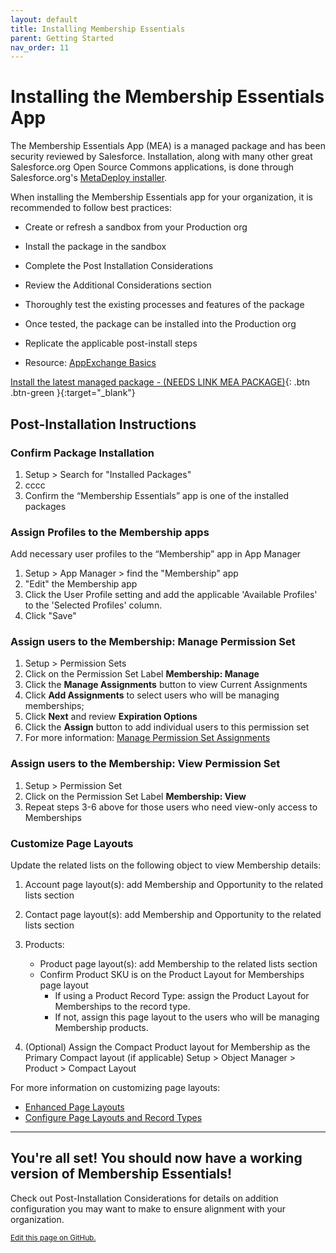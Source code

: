 ```yaml
---
layout: default
title: Installing Membership Essentials
parent: Getting Started
nav_order: 11
---
```


# Installing the Membership Essentials App

The Membership Essentials App (MEA) is a managed package and has been security reviewed by Salesforce. Installation, along with many other great Salesforce.org Open Source Commons applications, is done through Salesforce.org's [MetaDeploy installer](https://github.com/SFDO-Tooling/MetaDeploy).

When installing the Membership Essentials app for your organization, it is recommended to follow best practices:
* Create or refresh a sandbox from your Production org
* Install the package in the sandbox
* Complete the Post Installation Considerations
* Review the Additional Considerations section
* Thoroughly test the existing processes and features of the package
  
* Once tested, the package can be installed into the Production org
* Replicate the applicable post-install steps
* Resource: [AppExchange Basics](https://trailhead.salesforce.com/content/learn/modules/appexchange_basics)


[Install the latest managed package - (NEEDS LINK MEA PACKAGE)](https://install.salesforce.org/products/SummitEventsApp/latest){: .btn .btn-green }{:target="_blank"}

## Post-Installation Instructions

### Confirm Package Installation
  1. Setup > Search for "Installed Packages"
  2. cccc
  3. Confirm the “Membership Essentials” app is one of the installed packages

### Assign Profiles to the Membership apps
Add necessary user profiles to the “Membership” app in App Manager
  1. Setup > App Manager > find the "Membership" app
  2. "Edit" the Membership app
  3. Click the User Profile setting and add the applicable 'Available Profiles' to the 'Selected Profiles' column.
  4. Click "Save"

### Assign users to the Membership: Manage Permission Set
  1. Setup > Permission Sets 
  2. Click on the Permission Set Label **Membership: Manage**
  3. Click the **Manage Assignments** button to view Current Assignments
  4. Click **Add Assignments** to select users who will be managing memberships; 
  5. Click **Next** and review **Expiration Options**
  6. Click the **Assign** button to add individual users to this permission set
  7. For more information: [Manage Permission Set Assignments](https://help.salesforce.com/s/articleView?id=sf.perm_sets_manage_assignments.htm&type=5)

### Assign users to the Membership: View Permission Set
  1. Setup > Permission Set
  2. Click on the Permission Set Label **Membership: View**
  3. Repeat steps 3-6 above for those users who need view-only access to Memberships

### Customize Page Layouts
Update the related lists on the following object to view Membership details:
  1. Account page layout(s): add Membership and Opportunity to the related lists section
  2. Contact page layout(s): add Membership and Opportunity to the related lists section
  3. Products:
     - Product page layout(s): add Membership to the related lists section
     - Confirm Product SKU is on the Product Layout for Memberships  page layout
        - If using a Product Record Type: assign the Product Layout for Memberships to the record type.
        - If not, assign this page layout to the users who will be managing Membership products.

  6. (Optional) Assign the Compact Product layout for Membership as the Primary Compact layout (if applicable)
                Setup > Object Manager > Product > Compact Layout

  For more information on customizing page layouts:
  * [Enhanced Page Layouts](https://help.salesforce.com/s/articleView?language=en_US&id=sf.customize_layoutcustomize_pd.htm&type=5)
  * [Configure Page Layouts and Record Types](https://trailhead.salesforce.com/content/learn/modules/lightning-knowledge-setup-and-customization/configure-page-layouts-and-record-types)

----
## You're all set! You should now have a working version of Membership Essentials!
Check out Post-Installation Considerations for details on addition configuration you may want to make to ensure alignment with your organization.

<footer>
   <a href="https://github.com/SFDO-Community-Sprints/MembershipSchemaAndBenefits-Documentation/edit/main/docs/Getting-Started/Installing.md" style="font-size: smaller;">Edit this page on GitHub.</a>
</footer>

